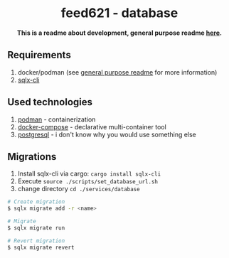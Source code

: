 <div align="center">
  <h1>feed621 - database</h1>
  <p>
    <strong>This is a readme about development, general purpose readme <a href="../../README.md">here</a>.</strong>
  </p>
</div>

## Requirements

1. docker/podman (see [general purpose readme](../../README.md) for more information)
2. [sqlx-cli](https://github.com/launchbadge/sqlx/blob/main/sqlx-cli/README.md)

## Used technologies

1. [podman](https://podman.io) - containerization
2. [docker-compose](https://github.com/docker/compose) - declarative multi-container tool
3. [postgresql](https://www.postgresql.org) - i don't know why you would use something else

## Migrations

1. Install sqlx-cli via cargo: `cargo install sqlx-cli`
2. Execute `source ./scripts/set_database_url.sh`
3. change directory `cd ./services/database`

```bash
# Create migration
$ sqlx migrate add -r <name>

# Migrate
$ sqlx migrate run

# Revert migration
$ sqlx migrate revert
```
